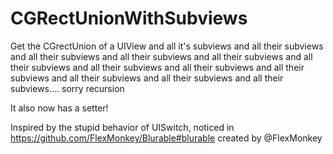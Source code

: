 # CGRectUnionWithSubviews

Get the CGrectUnion of a UIView and all it's subviews and all their subviews and all their subviews and all their subviews and all their subviews and all their subviews and all their subviews and all their subviews and all their subviews and all their subviews and all their subviews and all their subviews.... sorry recursion

It also now has a setter!

Inspired by the stupid behavior of UISwitch, noticed in https://github.com/FlexMonkey/Blurable#blurable created by @FlexMonkey
